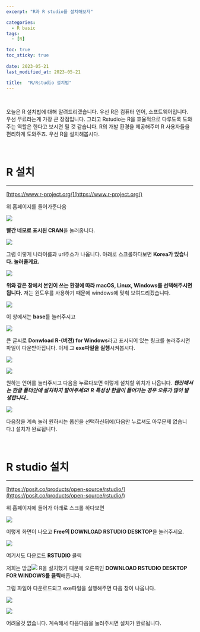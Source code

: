 ```yaml
---
excerpt: "R과 R studio를 설치해보자"

categories:
  - R basic
tags:
  - [R]

toc: true
toc_sticky: true
 
date: 2023-05-21
last_modified_at: 2023-05-21

title:  "R/Rstudio 설치법"
---
```


<br>

오늘은 R 설치법에 대해 알려드리겠습니다.
우선 R은 컴퓨터 언어, 소프트웨어입니다. 우선 무료라는게 가장 큰 장점입니다.
그리고 Rstudio는 R을 효율적으로 다루도록 도와주는 역할은 한다고 보시면 될 것 같습니다.
R의 개발 환경을 제공해주며 R 사용자들을 편리하게 도와주죠.
우선 R을 설치해봅시다.

<br>

# R 설치

---

[https://www.r-project.org/](https://www.r-project.org/)

위 홈페이지를 들어가준다음

![](https://blog.kakaocdn.net/dn/bhiC82/btr9pZFDRs2/VbKRaJHkSw1xeupZvqkYH1/img.png)

**빨간 네모로 표시된 CRAN**을 눌러줍니다.

![](https://blog.kakaocdn.net/dn/bECMWY/btr9zvDKdZb/zwMjJ2yZTovSDED6iZyyT1/img.png)

그럼 이렇게 나라이름과 url주소가 나옵니다. 아래로 스크롤하다보면 **Korea가 있습니다. 눌러줄게요.**

![](https://blog.kakaocdn.net/dn/4JPWy/btr9z8IfKiS/itsJRWpauitIHX1b7PSU1k/img.png)

**위와 같은 창에서 본인이 쓰는 환경에 따라 macOS, Linux, Windows를 선택해주시면 됩니다.**
저는 윈도우를 사용하기 때문에 windows에 맞춰 보여드리겠습니다.

![](https://blog.kakaocdn.net/dn/bafVjL/btr9qCKihdX/EkWkrkxMUEoKiiGKRpSfoK/img.png)

이 창에서는 **base**를 눌러주시고

![](https://blog.kakaocdn.net/dn/bFf530/btr9AtekzqI/acHFk2B9RpGtSGkvkMSrDK/img.png)

큰 글씨로 **Donwload R-(버전) for Windows**라고 표시되어 있는 링크를 눌러주시면 파일이 다운받아집니다.
이제 그 **exe파일을 실행**시켜봅시다.

![](https://blog.kakaocdn.net/dn/cCxPm5/btr9sf9arkK/6pvKyJKtWV6KkVlCdE7YA1/img.png)

![](https://blog.kakaocdn.net/dn/MaOL4/btr9nJ4qzZI/EKZ1EuDJsjJ3EgUk736Oyk/img.png)

원하는 언어를 눌러주시고 다음을 누르다보면 이렇게 설치할 위치가 나옵니다. _**왠만해서는 한글 폴더안에 설치하지 말아주세요! R 특성상 한글이 들어가는 경우 오류가 많이 발생합니다..**_

![](https://blog.kakaocdn.net/dn/csHjqz/btr9BHwp4WM/OANII3cRPFBCrQFflY7ldk/img.png)

다음창을 계속 눌러 원하시는 옵션을 선택하신뒤에(다음만 누르셔도 아무문제 없습니다.) 설치가 완료됩니다.

<br>

# R studio 설치

---

[https://posit.co/products/open-source/rstudio/](https://posit.co/products/open-source/rstudio/)

위 홈페이지에 들어가 아래로 스크롤 하다보면

![](https://blog.kakaocdn.net/dn/c8za1Y/btr9siEOweA/czlK5Wb1tuRc9p5LSTaKB0/img.png)

이렇게 화면이 나오고 **Free의 DOWNLOAD RSTUDIO DESKTOP**을 눌러주세요.

![](https://blog.kakaocdn.net/dn/T8RFn/btr9n57kdjd/qPeXHsiGnVmf9Lt6kDyVD1/img.png)

여기서도 다운로드 **RSTUDIO** 클릭

저희는 방금![](https://blog.kakaocdn.net/dn/L47Wm/btr9qCDxZM2/MwUD06lHMxFZASUzuvp4X1/img.png) R을 설치했기 때문에 오른쪽인 **DOWNLOAD RSTUDIO DESKTOP FOR WINDOWS를 클릭**해줍니다.

그럼 파일아 다운로드되고 exe파일을 실행해주면 다음 창이 나옵니다.

![](https://blog.kakaocdn.net/dn/TyDex/btr9AssWW2N/g69JWfpOxXAhdijBCMLSlK/img.png)

![](https://blog.kakaocdn.net/dn/bEr82P/btr9wGZQL3i/qKyTuxz1kBR8zgzcOkZrS0/img.png)

어려울것 없습니다. 계속해서 다음다음을 눌러주시면 설치가 완료됩니다.

